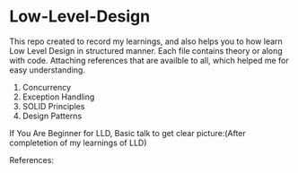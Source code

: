 # Low-Level-Design
This repo created to record my learnings, and also helps you to how learn Low Level Design in structured manner.
Each file contains theory or along with code.
Attaching references that are availble to all, which helped me for easy understanding.

1. Concurrency
2. Exception Handling
1. SOLID Principles
2. Design Patterns

If You Are Beginner for LLD, Basic talk to get clear picture:(After completetion of my learnings of LLD)



References:

